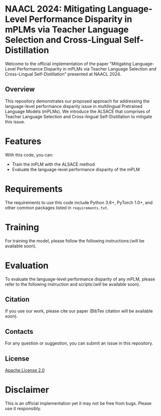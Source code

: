 # NAACL 2024: Mitigating Language-Level Performance Disparity in mPLMs via Teacher Language Selection and Cross-Lingual Self-Distillation

Welcome to the official implementation of the paper "Mitigating Language-Level Performance Disparity in mPLMs via Teacher Language Selection and Cross-Lingual Self-Distillation" presented at NAACL 2024.

## Overview 
This repository demonstrates our proposed approach for addressing the language-level performance disparity issue in multilingual Pretrained Language Models (mPLMs). We introduce the ALSACE that comprises of Teacher Language Selection and Cross-lingual Self-Distillation to mitigate this issue.

# Features
With this code, you can:
- Train the mPLM with the ALSACE method
- Evaluate the language-level performance disparity of the mPLM

# Requirements
The requirements to use this code include Python 3.6+, PyTorch 1.0+, and other common packages listed in `requirements.txt`.

# Training
For training the model, please follow the following instructions:(will be available soon).

# Evaluation
To evaluate the language-level performance disparity of any mPLM, please refer to the following instruction and scripts:(will be available soon).

## Citation
If you use our work, please cite our paper (BibTex citation will be available soon).

## Contacts
For any question or suggestion, you can submit an issue in this repository.

## License
[Apache License 2.0](https://choosealicense.com/licenses/apache-2.0/)

# Disclaimer
This is an official implementation yet it may not be free from bugs. Please use it responsibly.
